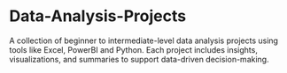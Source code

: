 # Data-Analysis-Projects
A collection of beginner to intermediate-level data analysis projects using tools like Excel, PowerBI and Python. Each project includes insights, visualizations, and summaries to support data-driven decision-making.
